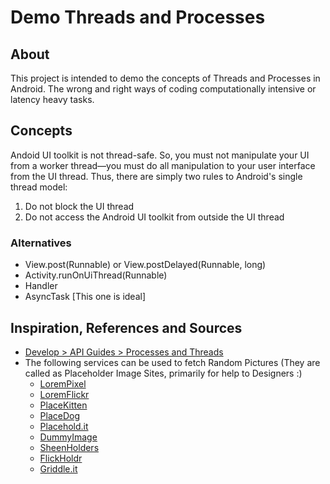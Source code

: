 # Demo Threads and Processes

## About

This project is intended to demo the concepts of Threads and Processes in Android. The wrong and right ways of coding computationally intensive or latency heavy tasks.

## Concepts

Andoid UI toolkit is not thread-safe. So, you must not manipulate your UI from a worker thread—you must do all manipulation to your user interface from the UI thread. Thus, there are simply two rules to Android's single thread model:
  1. Do not block the UI thread
  2. Do not access the Android UI toolkit from outside the UI thread

### Alternatives

* View.post(Runnable) or View.postDelayed(Runnable, long)
* Activity.runOnUiThread(Runnable)
* Handler
* AsyncTask [This one is ideal]

## Inspiration, References and Sources
* [Develop > API Guides > Processes and Threads](http://developer.android.com/guide/components/processes-and-threads.html)
* The following services can be used to fetch Random Pictures (They are called as Placeholder Image Sites, primarily for help to Designers :)
    - [LoremPixel](http://lorempixel.com/)
    - [LoremFlickr](http://loremflickr.com/150/150/dog)
    - [PlaceKitten](http://placekitten.com/)
    - [PlaceDog](http://placedog.com/)
    - [Placehold.it](http://placehold.it/)
    - [DummyImage](http://dummyimage.com/)
    - [SheenHolders](http://sheenholders.com/)
    - [FlickHoldr](http://flickholdr.com/)
    - [Griddle.it](http://griddle.it/)

